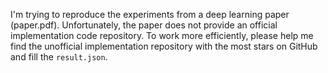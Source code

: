 I'm trying to reproduce the experiments from a deep learning paper (paper.pdf). Unfortunately, the paper does not provide an official implementation code repository. To work more efficiently, please help me find the unofficial implementation repository with the most stars on GitHub and fill the `result.json`.